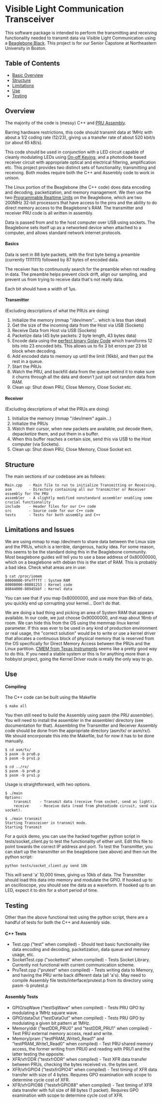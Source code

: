 # Visible Light Communication Transceiver
This software package is intended to perform the transmitting and receiving functionality needed to transmit data via Visible Light Communication using a [Beaglebone Black](http://beagleboard.org/black). This project is for our Senior Capstone at Northeastern University in Boston.


## Table of Contents
- [Basic Overview](#overview)
- [Structure](#structure)
- [Limitations](#limitations-and-issues) 
- [Use](#use)
- [Testing](#testing)

## Overview

The majority of the code is (messy) C++ and [PRU Assembly](http://processors.wiki.ti.com/index.php/PRU_Assembly_Instructions).

Barring hardware restrictions, this code should transmit data at 1MHz with about a 1/2 coding rate (12/23), giving us a transfer rate of about 520 kbit/s (or about 65 kB/s).

This code should be used in conjunction with a LED circuit capable of cleanly modulating LEDs using [On-off Keying](https://en.wikipedia.org/wiki/On-off_keying), and a photodiode based receiver circuit with appropriate optical and electrical filtering, amplification etc.
This project provides two distinct sets of functionality; transmitting and receiving. Both modes require both the C++ and Assembly code to work in unison.

The Linux portion of the Beaglebone (the C++ code) does data encoding and decoding, packetization, and memory management. We then use the two [Programmable Realtime Units](http://beagleboard.org/pru) on the Beaglebone, which are two 200MHz 32-bit processors that have access to the pins and the ability to do direct memory access to the Beaglebone's RAM. The transmitter and receiver PRU code is all written in assembly.

Data is passed from and to the host computer over USB using sockets. The Beaglebone sets itself up as a networked device when attached to a computer, and allows standard network internet protocols.

#### Basics

Data is sent in 88 byte packets, with the first byte being a preamble (currently 11111111) followed by 87 bytes of encoded data.

The receiver has to continuously search for the preamble when not reading in data. The preamble helps prevent clock drift, align our sampling, and prevent us from trying to receive data that's not really data.

Each bit should have a width of 1μs.

#### Transmitter

(Excluding descriptions of what the PRUs are doing)

1. Initialize the memory (mmap "/dev/mem"... which is less than ideal)
2. Get the size of the incoming data from the Host via USB (Sockets)
3. Receive Data from Host via USB (Sockets)
4. Packetize data (45 byte packets: 2 byte length, 43 bytes data)
5. Encode data using the [perfect binary Golay Code](https://en.wikipedia.org/wiki/Binary_Golay_code) which transforms 12 bits into 23 encoded bits. This allows us to fix 3 bit errors per 23 bit block when decoding.
6. Add encoded data to memory up until the limit (16kb), and then put the rest in a queue.
7. Start the PRUs
8. Watch the PRU, and backfill data from the queue behind it to make sure it churns through all the data and doesn't just spit out random data from RAM.
9. Clean up: Shut down PRU, Close Memory, Close Socket etc.


#### Receiver

(Excluding descriptions of what the PRUs are doing)

1. Initialize the memory (mmap "/dev/mem" again...)
2. Initialize the PRUs
3. Watch their cursor, when new packets are available, put decode them, depacketize them, and put them in a buffer.
4. When this buffer reaches a certain size, send this via USB to the Host computer (via Sockets).
5. Clean up: Shut down PRU, Close Memory, Close Socket ect.


## Structure

The main sections of our codebase are as follows: 

	Main.cpp   - Main file to run to initialize Transmitting or Receiving.
	asm        - Directory containing all our Transmitter or Receiver assembly for the PRU
	assembler  - A slightly modified nonstandard assembler enabling some crucial functionality
	include    - Header files for our C++ code
	src        - Source code for our C++ code
	tests      - Tests for both assembly and C++
	
	
## Limitations and Issues

We are using mmap to map /dev/mem to share data between the Linux size and the PRUs, which is a terrible, dangerous, hacky idea. For some reason, this seems to be the standard doing this in the Beaglebone community. Most beaglebone guides will tell you to use a base address of 0x80000000, which on a beaglebone with debian this is the start of RAM. This is probably a bad idea. Check what areas are in use:

	$ cat /proc/iomem
	80000000-9fefffff : System RAM
	80008000-80801253 : Kernel code
	80844000-80945bbf : Kernel data
  	
You can see that if you map 0x80000000, and use more than 8kb of data, you quickly end up corrupting your kernel... Don't do that.

We are doing a bad thing and picking an area of System RAM that appears available. In our code, we just choose 0x90000000, and map about 16mb of room. We can hide this from the OS using the memmap linux kernel parameter. If this was ever to be used in any kind of production environment or real usage, the "correct solution" would be to write or use a kernel driver that allocates a continuous block of physical memory that is reserved from the OS specifically for Direct Memory Access between the PRUs and the Linux partition. [CMEM from Texas Instruments](http://processors.wiki.ti.com/index.php/CMEM_Overview) seems like a pretty good way to do this. If you need a stable system or this is for anything more than a hobbyist project, going the Kernel Driver route is really the only way to go.


## Use

#### Compiling
The C++ code can be built using the Makefile
	
	$ make all

You then still need to build the Assembly using pasm (the PRU assembler). You will need to install the assembler in the assembler/ directory (see documentation for that). Assembling the Transmitter and Receiver Assembly code should be done from the appropriate directory (asm/tx/ or asm/rx/). We should encorporate this into the Makefile, but for now it has to be done manually.

	$ cd asm/tx/
	$ pasm -b pru0.p
	$ pasm -b pru1.p

	$ cd ../rx/
	$ pasm -b pru0.p
	$ pasm -b pru1.p

Usage is straightforward, with two options.
	
	
    $ ./main 
	Options:
		transmit    - Transmit data (receive from socket, send as light).
		receive     - Receive data (read from photodiode circuit, send via socket).
		
	$ ./main transmit
	Starting Transceiver in transmit mode.
	Starting Transmit

For a quick demo, you can use the hacked together python script in tests/socket_client.py to test the functionality of either unit. Edit this file to point towards the correct IP address and port. To test the Transmitter, you can start up the transmitter on the beaglebone (see above) and then run the python script:

	python tests/socket_client.py send 10k
	
This will send 'a' 10,000 times, giving us 10kb of data. The Transmitter should load this data into memory and modulate the GPIO. If hooked up to an oscilloscope, you should see the data as a waveform. If hooked up to an LED, expect it to dim for a short period of time. 

## Testing

Other than the above functional test using the python script, there are a handful of tests for both the C++ and Assembly side.

#### C++ Tests

* Test.cpp ("test" when compiled) - Should test basic functionality like data encoding and decoding, packetization, data queue and memory usage, etc.
* SocketTest.cpp ("sockettest" when compiled) - Tests Socket Library. Currently not functional with current communication scheme. 
* PruTest.cpp ("prutest" when compiled) - Tests writing data to Memory, and having the PRU write back different data (all 'a's). May need to compile Assembly file tests/interface/prutest.p from its directory using pasm -b prutest.p

#### Assembly Tests

* GPIO/sqWave ("testSqWave" when compiled) - Tests PRU GPO by modulating a 1MHz square wave.
* GPIO/dataOut ("testDataOut" when compiled) - Tests PRU GPO by modulating a given bit pattern at 1MHz.
* Memory/ddr ("testDDR_PRU0" and "testDDR_PRU1" when compiled) - Test PRU external memory access, read and write.
* Memory/pram ("testPRAM_Write0_Read1" and "testPRAM_Write1_Read0" when compiled) - Test PRU shared memory access, the former writing from PRU0 and reading with PRU1 and the latter testing the opposite.
* XFR/xfrDDR ("testxfrDDR" when compiled) - Test XFR data transfer between PRUs, checking the bytes received vs. the bytes sent.
* XFR/xfrGPIO4 ("testxfrGPIO4" when compiled) - Test timing of XFR data transfer with size of 4 bytes. Requires GPO examination with scope to determine cycle cost of XFR.
* XFR/xfrGPIO88 ("testxfrGPIO88" when compiled) - Test timing of XFR data transfer with full size of 88 bytes (1 packet). Requires GPO examination with scope to determine cycle cost of XFR.




